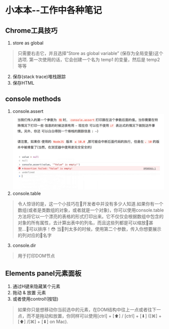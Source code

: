 # 小本本--工作中各种笔记
## Chrome工具技巧
1. store as global 
>只需要右击它，并且选择“Store as global variable” (保存为全局变量)这个选项.
第一次使用的话，它会创建一个名为 temp1 的变量，然后是 temp2 等等

2. 保存(stack trace)堆栈跟踪
3. 保存HTML
## console methods
1. console.assert
![Alt example](assert.jpg)
2. console.table
>令人惊讶的是，这一个小技巧在开发者中并没有多少人知道.如果你有一个数组(或者是类数组的对象，或者就是一个对象)，你可以使用console.table方法将它以一个漂亮的表格的形式打印出来。它不仅仅会根据数组中包含的对象的所有属性，去计算出表中的列名，而且这些列都是可以缩放甚至...可以排序！😳
当列太多的时候，使用第二个参数，传入你想要展示的列对应的名字
3. console.dir
>用于打印DOM节点
## Elements panel元素面板
1. 通过H键来隐藏某个元素
2. 拖动 & 放置 元素
3. 或者使用control!(按钮)
>如果你只是想移动你当前选中的元素，在DOM结构中往上一点或者往下一点，而不是拖动和放置，你同样可以使用[ctrl] + [⬆] / [ctrl] + [⬇] ([⌘] + [⬆] /[⌘] + [⬇] on Mac).
